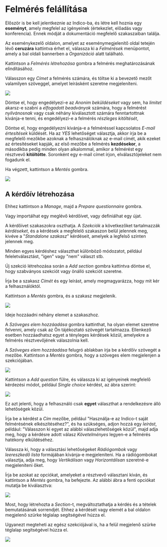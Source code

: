 # Felmérés felállítása

Először is be kell jelentkeznie az Indico-ba, és létre kell hoznia egy **eseményt**, amely megfelel az igényeinek (értekezlet, előadás vagy konferencia). Ennek módját a dokumentáció megfelelő szakaszaiban találja.

Az eseménykezelő oldalon, amelyet az eseménymegjelenítő oldal tetején lévő **ceruzára** kattintva érhet el, válassza ki a _Felmérések_ menüpontot, amely a bal oldali bannerben a _Organizáció_ alatt található.

Kattintson a _Felmérés létrehozása_ gombra a felmérés meghatározásának elindításához.

Válasszon egy _Címet_ a felmérés számára, és töltse ki a bevezető mezőt valamilyen szöveggel, amelyet leírásként szeretne megjeleníteni.

![](../assets/survey_create_1.png)

Döntse el, hogy engedélyezi-e az _Anonim beküldéseket_ vagy sem,
ha _limitet_ akarsz-e szabni a _elfogadott beadványok_ számára,
hogy a felmérést _nyilvánosnak_ vagy csak néhány kiválasztott számára fenntartottnak kívánja-e tenni,
és engedélyezi-e a felmérés _részleges kitöltését_,

Döntse el, hogy engedélyezni kívánja-e a felméréssel kapcsolatos _E-mail értesítések_ küldését.
Ha az _YES_ lehetőséget választja, akkor írja be a megfelelő mezőkbe azoknak a felhasználóknak az e-mail címét, akik ezeket az értesítéseket kapják, az első mezőbe a felmérés **kezdésekor**, a másodikba pedig minden olyan alkalommal, amikor a felmérést egy résztvevő **kitöltötte**. Soronként egy e-mail címet írjon, elválasztójeleket nem fogadunk el.

Ha végzett, kattintson a _Mentés_ gombra.

![](../assets/survey_create_2.png)

## A kérdőív létrehozása

Ehhez kattintson a _Manage_, majd a _Prepare questionnaire_ gombra.

Vagy importálhat egy meglévő kérdőívet, vagy definiálhat egy újat.

A kérdőívet szakaszokra oszthatja. A _Szekciók_ a következőket tartalmazzák
_kérdéseket_, és a kérdések a megfelelő szakaszon belül jelennek meg, kivéve a "_Standalone szakasz_" kérdéseit, amelyek a legfelső szinten jelennek meg.

Minden egyes kérdéshez választhat különböző módozatot, például feleletválasztást, "igen" vagy "nem" választ stb.

Új szekció létrehozása során a _Add section_ gombra kattintva döntse el, hogy szabványos szekciót vagy önálló szekciót szeretne.

Írja be a szakasz _Címét_ és egy leírást, amely megmagyarázza, hogy mit kér a felhasználóktól.

Kattintson a _Mentés_ gombra, és a szakasz megjelenik.


![](../assets/survey_questionnaire_1.png)


Ideje hozzáadni néhány elemet a szakaszhoz.

A _Szöveges elem hozzáadása_ gombra kattinthat, ha olyan elemet szeretne felvenni, amely csak az Ön tájékoztató szövegét tartalmazza.
Ellenkező esetben hozzáadhatsz egyet a tényleges kérdések közül, amelyekre a felmérés résztvevőjének válaszolnia kell.

A _Szöveges elem hozzáadása_ felugró ablakban írja be a kérdőív szövegét a mezőbe. Kattintson a _Mentés_ gombra, hogy a szöveges elem megjelenjen a szekciójában.

![](../assets/survey_questionnaire_2.png)

Kattintson a _Add question_ fülre, és válassza ki az igényeinek megfelelő kérdezési módot, például _Single choice_ kérdést, az ábra szerint:

![](../assets/survey_questionnaire_3.png)

Ez azt jelenti, hogy a felhasználó csak **egyet** választhat a rendelkezésre álló lehetőségek közül.

Írja be a kérdést a _Cím_ mezőbe, például "Használja-e az Indico-t saját felmérésének elkészítéséhez?", és ha szükséges, adjon hozzá egy _leírást_, például: "Válasszon ki egyet az alábbi válaszlehetőségek közül", majd adja meg, hogy a kérdésre adott válasz _Követelményes_ legyen-e a felmérés hatékony elküldéséhez.

Válassza ki, hogy a választási lehetőségeket _Rádiógombok_ vagy _leereszkedő lista_ formájában kívánja-e megjeleníteni.
Ha a rádiógombokat választja, adja meg, hogy _Vertikálisan_ vagy _Horizontálisan_ szeretné-e megjeleníteni őket.

Írja be azokat az opciókat, amelyeket a résztvevő választani kíván, és kattintson a _Mentés_ gombra, ha befejezte. Az alábbi ábra a fenti opciókat mutatja be kiválasztva:

![](../assets/survey_questionnaire_4.png)

Most, hogy létrehozta a _Section_-t, megváltoztathatja a kérdés és a tételek bemutatásának sorrendjét. Ehhez a kérdését vagy elemét a bal oldalon megjelenő szürke téglalap segítségével húzza el.

Ugyanezt megteheti az egész szekciójával is, ha a felül megjelenő szürke téglalap segítségével húzza el.

![](../assets/survey_sections.png)
